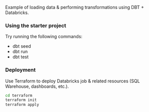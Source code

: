 Example of loading data & performing transformations using DBT + Databricks.

### Using the starter project

Try running the following commands:
- dbt seed
- dbt run
- dbt test

### Deployment

Use Terraform to deploy Databricks job & related resources (SQL Warehouse, dashboards, etc.).

```sh
cd terraform
terraform init
terraform apply
```
